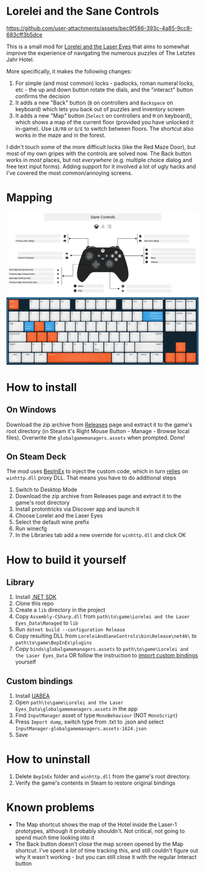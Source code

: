 ﻿# Lorelei and the Sane Controls

https://github.com/user-attachments/assets/bec9f586-393c-4a85-9cc8-683cff3b5dce

This is a small mod for [Lorelei and the Laser Eyes](https://store.steampowered.com/app/2008920/Lorelei_and_the_Laser_Eyes/) that aims to somewhat improve the experience of navigating the numerous puzzles of The Letztes Jahr Hotel.

More specifically, it makes the following changes:
1. For simple (and most common) locks - padlocks, roman numeral locks, etc - the up 
and down button rotate the dials, and the "interact" button confirms the decision
2. It adds a new "Back" button (`B` on controllers and `Backspace` on keyboard) which lets you back out of puzzles and inventory screen
3. It adds a new "Map" button (`Select` on controllers and `M` on keyboard), which shows a map of the current floor (provided you have unlocked it in-game). Use `LB/RB` or `Q/E` to switch between floors. The shortcut also works in the maze and in the forest.

I didn't touch some of the more difficult locks (like the Red Maze Door), but most of my own gripes with the controls are solved now.
The Back button works in _most_ places, but not _everywhere_ (e.g. multiple choice dialog and free text input forms). Adding support for it involved a lot of ugly hacks and I've covered the most common/annoying screens.

# Mapping

![Gamepad](./docs/gamepad.jpg)
![Keyboard](./docs/keyboard.jpg)

# How to install

## On Windows

Download the zip archive from [Releases](https://github.com/graynk/LoreleiAndSaneControls/releases) page and extract it to the game's root directory (in Steam it's Right Mouse Button - Manage - Browse local files). Overwrite the `globalgamemanagers.assets` when prompted. Done!

## On Steam Deck

The mod uses [BepInEx](https://docs.bepinex.dev/index.html) to inject the custom code, which in turn [relies](https://docs.bepinex.dev/articles/advanced/proton_wine.html) on `winhttp.dll` proxy DLL.
That means you have to do additional steps

1. Switch to Desktop Mode
2. Download the zip archive from Releases page and extract it to the game's root directory
3. Install protontricks via Discover app and launch it
4. Choose Lorelei and the Laser Eyes
5. Select the default wine prefix
6. Run winecfg
7. In the Libraries tab add a new override for `winhttp.dll` and click OK

# How to build it yourself

## Library

1. Install [.NET SDK](https://dotnet.microsoft.com/en-us/download)
2. Clone this repo
3. Create a `lib` directory in the project
4. Copy `Assembly-CSharp.dll` from `path\to\game\Lorelei and the Laser Eyes_Data\Managed` to `lib`
5. Run `dotnet build --configuration Release`
6. Copy resulting DLL from `LoreleiAndSaneControls\bin\Release\net46\` to `path\to\game\BepInEx\plugins`
7. Copy `binds\globalgamemanagers.assets` to `path\to\game\Lorelei and the Laser Eyes_Data` OR follow the instruction to [import custom bindings](#custom-bindings) yourself 

## Custom bindings

1. Install [UABEA](https://github.com/nesrak1/UABEA)
2. Open `path\to\game\Lorelei and the Laser Eyes_Data\globalgamemanagers.assets` in the app
3. Find `InputManager` asset of type `MonoBehaviour` (NOT `MonoScript`)
4. Press `Import dump`, switch type from .txt to .json and select `InputManager-globalgamemanagers.assets-1624.json`
5. Save

# How to uninstall

1. Delete `BepInEx` folder and `winhttp.dll` from the game's root directory.
2. Verify the game's contents in Steam to restore original bindings

# Known problems

* The Map shortcut shows the map of the Hotel inside the Laser-1 prototypes, although it probably shouldn't. Not critical, not going to spend much time looking into it
* The Back button doesn't close the map screen opened by the Map shortcut. I've spent a _lot_ of time tracking this, and still couldn't figure out why it wasn't working - but you can still close it with the regular Interact button
